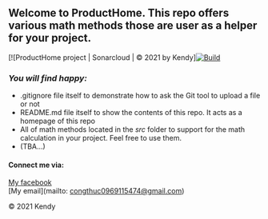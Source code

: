 ## Welcome to ProductHome. This repo offers various math methods those are user as a helper for your project.

[![ProductHome project | Sonarcloud | © 2021 by Kendy][![Build](https://github.com/congthuc114/ProductHome/actions/workflows/build.yml/badge.svg)](https://github.com/congthuc114/ProductHome/actions/workflows/build.yml)

### *_You will find happy:_* 
* .gitignore file itself to demonstrate how to ask the Git tool to upload a file or not
* README.md file itself to show the contents of this repo. It acts as a homepage of this repo
* All of math methods located in the *src* folder to support for the math calculation in your project. 
Feel free to use them.
* (TBA...)

#### Connect me via:
[My facebook](https://www.facebook.com/profile.php?id=100009706271174)  
[My email](mailto: congthuc0969115474@gmail.com)

© 2021 Kendy
